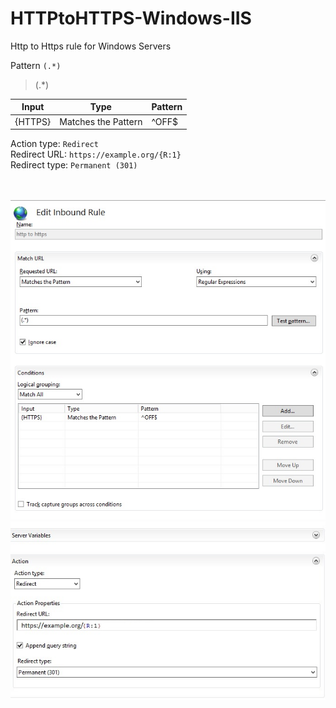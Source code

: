 # HTTPtoHTTPS-Windows-IIS
Http to Https rule for Windows Servers

Pattern ```(.*) ```

>(.*)

| Input  	|Type   	|Pattern   	|  
|---	    |---	    |---	    	|
|{HTTPS}   	    |  Matches the Pattern 	   	|^OFF$   	   	  |


Action type: ```Redirect``` <br>
Redirect URL: ```https://example.org/{R:1}``` <br>
Redirect type: ```Permanent (301)```

<br><br>
![alt text](01-Edit-Inbound-Rule.jpg "01-Edit-Inbound-Rule.jpg") <br>
![alt text](02-Server-Variables.jpg "02-Server-Variables.jpg")
